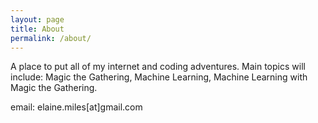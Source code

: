 ```yaml
---
layout: page
title: About
permalink: /about/
---
```


A place to put all of my internet and coding adventures.  Main topics will
include: Magic the Gathering, Machine Learning, Machine Learning with Magic
the Gathering.

email: elaine.miles[at]gmail.com

